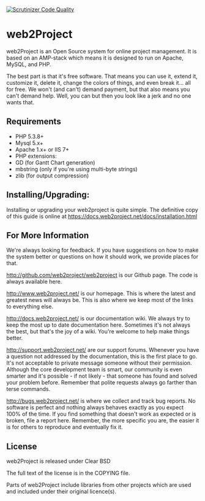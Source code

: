 [![Scrutinizer Code Quality](https://scrutinizer-ci.com/g/web2project/web2project/badges/quality-score.png?s=851af835fd13ef11ff20b848ff4aba6fd5325d61)](https://scrutinizer-ci.com/g/web2project/web2project/)

web2Project
================

web2Project is an Open Source system for online project management.  It is based on an AMP-stack which means it is designed to run on Apache, MySQL, and PHP.

The best part is that it's free software. That means you can use it, extend it, customize it, delete it, change the colors of things, and even break it... all for free. We won't (and can't) demand payment, but that also means you can't demand help. Well, you can but then you look like a jerk and no one wants that.

## Requirements

*  PHP 5.3.8+
*  Mysql 5.x+
*  Apache 1.x+ or IIS 7+
*  PHP extensions:
  *  GD  (for Gantt Chart generation)
  *  mbstring (only if you're using multi-byte strings)
  *  zlib (for output compression)

## Installing/Upgrading:

Installing or upgrading your web2project is quite simple. The definitive copy of this guide is online at https://docs.web2project.net/docs/installation.html

## For More Information

We're always looking for feedback. If you have suggestions on how to make the system better or questions on how it should work, we provide places for that.

http://github.com/web2project/web2project is our Github page. The code is always available here.

http://www.web2project.net/ is our homepage. This is where the latest and greatest news will always be. This is also where we keep most of the links to everything else.

http://docs.web2project.net/ is our documentation wiki. We always try to keep the most up to date documentation here. Sometimes it's not always the best, but that's the joy of a wiki. You're welcome to help make things better.

http://support.web2project.net/ are our support forums. Whenever you have a question not addressed by the documentation, this is the first place to go. It's not acceptable to private message someone without their permission. Although the core development team is smart, our community is even smarter and it's possible - if not likely - that someone has found and solved your problem before. Remember that polite requests always go farther than terse commands.

http://bugs.web2project.net/ is where we collect and track bug reports. No software is perfect and nothing always behaves exactly as you expect 100% of the time. If you find something that doesn't work as expected or is broken, file a report here. Remember, the more specific you are, the easier it is for others to reproduce and eventually fix it.

## License

web2Project is released under Clear BSD

The full text of the license is in the COPYING file.

Parts of web2Project include libraries from other projects which are used and included under their original licence(s).
